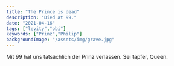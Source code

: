 ```yaml
---
title: "The Prince is dead"
description: "Died at 99."
date: "2021-04-16"
tags: ["levity","obi"]
keywords: ["Prinz","Philip"]
backgroundImage: "/assets/img/grave.jpg"
---
```


Mit 99 hat uns tatsächlich der Prinz verlassen. Sei tapfer, Queen.
